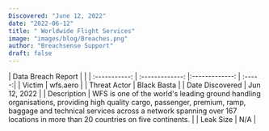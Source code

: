 ```yaml
---
Discovered: "June 12, 2022"
date: "2022-06-12"
title: " Worldwide Flight Services"
image: "images/blog/Breaches.png"
author: "Breachsense Support"
draft: false
---
```


| Data Breach Report         |              | 
| :-----------: | :-------------:   |:-------------:    | :-----:|
| Victim    | wfs.aero      | 
| Threat Actor    | Black Basta      | 
| Date Discovered    | Jun 12, 2022      | 
| Description    | WFS is one of the world's leading ground handling organisations, providing high quality cargo, passenger, premium, ramp, baggage and technical services across a network spanning over 167 locations in more than 20 countries on five continents.      | 
| Leak Size    | N/A      | 


